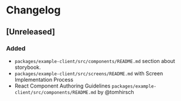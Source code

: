 # Changelog

## [Unreleased]
### Added

- `packages/example-client/src/components/README.md` section about storybook.
- `packages/example-client/src/screens/README.md` with Screen Implementation Process
- React Component Authoring Guidelines `packages/example-client/src/components/README.md` by @tomhirsch
